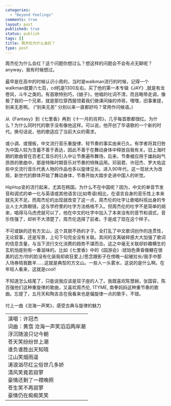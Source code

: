 ```yaml
--- 
categories: 
  - "Beyond Feelings"
comments: true
layout: post
published: true
status: publish
tags: []
title: 周杰伦为什么会红？
type: post
---
```

<div id="msgcns!5F971C000415D85F!184" class="bvMsg">
<div>周杰伦为什么会红？这个问题你想过么？想这样的问题会不会有点无聊呢？anyway，我有时候想过。</div>
<div> </div>
<div>最早是在高中的时候认识小周的，当时是walkman流行的时候，记得一个walkman就要六七百，cd机是1300左右。买了他的第一本专辑《JAY》,就是有龙卷风，斗牛之类的。有首歌特别巧，《娘子》，他唱的吐词不清，而且略带走调，像极了我的一个兄弟，就是那位穿西服领着我们做课间操的帅哥。嘿嘿，旧事重提，别来无恙啊。 (“别来无恙” 分别以来一直都好吗？常用作问候语。)</div>
<div> </div>
<div>从《Fantasy》到《七里香》再到《十一月的肖邦》，几乎每首歌都很红。为什么？为什么同时代的歌手没有像他这样。可以说，他开创了华语歌的一个新的时代。换句话说，他的歌适应了当前大众的需求。</div>
<div> </div>
<div>或小调、或慢板，中文流行音乐重旋律、轻节奏的事实由来已久。有学者将其归咎为中国人较为含蓄不善于表达，因此不善于在舞动身体中释放自我有关。旧上海时期的歌曲曾在百老汇音乐的引入中让节奏遍布舞场，后来，节奏被应用于雄赳赳气昂昂的歌曲中，那是特殊时期音乐对节奏的特殊运用。邓丽君、许冠杰、罗大佑这些中文流行音乐代表人物的作品也多以旋律见长。进入90年代，这一现状大为改观，新世代的群体开始了舞动身体，节奏开始大踏步走进中国人的听觉。</div>
<div> </div>
<div>HipHop变的流行起来，尤其在韩国。为什么不在中国呢？因为，中文的单音节发音和调式的单一化与英语或其他语言(比如粤语)相比，在语言自身的音乐性上本来就先天不足。而周杰伦的出现就改变了这一点，周杰伦的吐字让歌唱科班出身的专业人士大跌眼镜，这与学府里的吐字方法格格不入。但周杰伦的吐字不是简单的胡来，唱得马马虎虎就可以了，他在中文的吐字中加入了本来没有的音节和调式，音乐性强了，却听不大清楚了，周杰伦选择了前者。于是成了现在这个样子。</div>
<div> </div>
<div>不可或缺的还有方文山，这个其貌不扬的才子。全打乱了中文歌词创作的连贯性，无论叙事，还是写景，上句下句完全没有关联。其间的支离破碎感大大加强了歌词的信息含量，与当下流行文化消费的趋势不谋而合。这之中毫无关联却妙趣横生的玄机怕是别有一番滋味的。比如《七里香》中的《园游会》:琥珀色黄昏像糖在很美的远方/你的脸没有化装我却疯狂爱上/思念跟影子在傍晚一起被拉长/我手中那入场券陪我数羊……这就是典型的方文山。一些人一头雾水，这说的是什么啊。在年轻人看来，这就是cool!</div>
<div> </div>
<div>不知道怎么结尾了，只能说我应该是双子座的人了。我既喜欢陈慧娴，张国容，陈百强他们这种重旋律的歌曲，又喜欢周杰伦, 1TYME, 南拳妈妈这种重节奏的歌曲。忘提了，五月天和陶吉吉在我看来也是偏旋律一点的歌手，不错。</div>
<div> </div>
<div>付上一曲《沧海一声笑》，感受古典与旋律的魅力</div>
<div>
<table cellspacing="0" cellpadding="0" width="100%" border="0"><tbody><tr><td valign="top"><span>
演唱：许冠杰 <br>词曲：黄霑 
沧海一声笑滔滔两岸潮<br>浮沉随浪只记今朝<br>苍天笑纷纷世上潮<br>谁负谁胜出天知晓<br>江山笑烟雨遥<br>涛浪汹尽红尘俗世几多娇<br>清风笑竟若寂寥<br>豪情还剩了一襟晚照<br>苍生笑不再寂寥<br>豪情仍在痴痴笑笑</span></td></tr></tbody></table>
</div>
<div> </div>
<div> </div>
</div>
